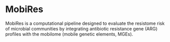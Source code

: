 # MobiRes
MobiRes is a computational pipeline designed to evaluate the resistome risk of microbial communities by integrating antibiotic resistance gene (ARG) profiles with the mobilome (mobile genetic elements, MGEs).
